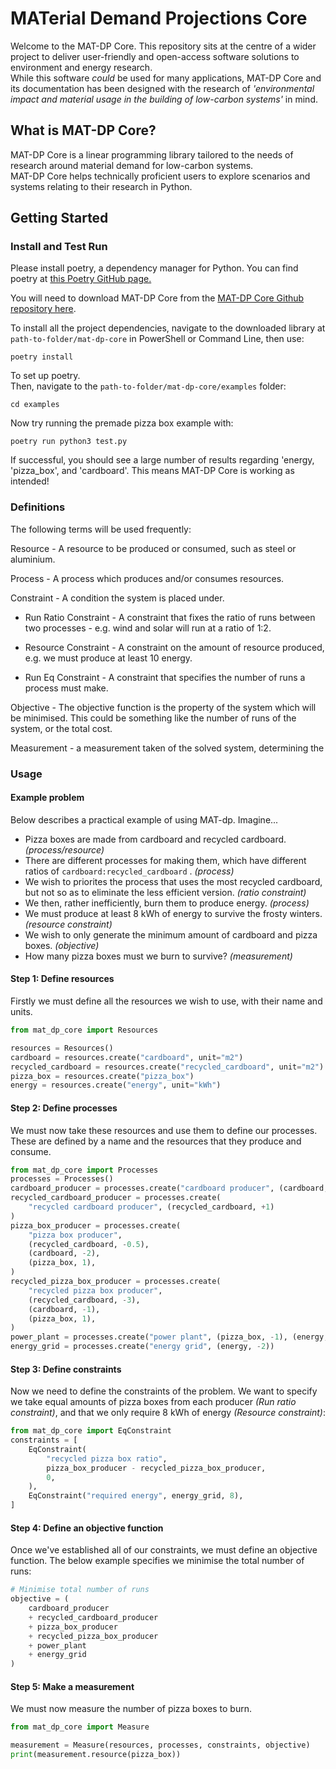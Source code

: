 # MATerial Demand Projections Core

Welcome to the MAT-DP Core. This repository sits at the centre of a wider project to deliver user-friendly and open-access software solutions to environment and energy research.  
While this software *could* be used for many applications, MAT-DP Core and its documentation has been designed with the research of *'environmental impact and material usage in the building of low-carbon systems'* in mind.

## **What is MAT-DP Core?**

MAT-DP Core is a linear programming library tailored to the needs of research around material demand for low-carbon systems.  
MAT-DP Core helps technically proficient users to explore scenarios and systems relating to their research in Python.

## **Getting Started**

### **Install and Test Run**

Please install poetry, a dependency manager for Python. You can find poetry at [this Poetry GitHub page.](https://github.com/python-poetry/poetry)

You will need to download MAT-DP Core from the [MAT-DP Core Github repository here](https://github.com/dreamingspires/mat-dp-core).

To install all the project dependencies, navigate to the downloaded library at `path-to-folder/mat-dp-core` in PowerShell or Command Line, then use:

`poetry install`

To set up poetry.  
Then, navigate to the `path-to-folder/mat-dp-core/examples` folder:

`cd examples`

Now try running the premade pizza box example with:

`poetry run python3 test.py`

If successful, you should see a large number of results regarding 'energy, 'pizza_box', and 'cardboard'. This means MAT-DP Core is working as intended!

### **Definitions**

The following terms will be used frequently:

Resource - A resource to be produced or consumed, such as steel or aluminium.

Process - A process which produces and/or consumes resources.

Constraint - A condition the system is placed under.

* Run Ratio Constraint - A constraint that fixes the ratio of runs between two processes - e.g. wind and solar will run at a ratio of 1:2.

* Resource Constraint - A constraint on the amount of resource produced, e.g. we must produce at least 10 energy.

* Run Eq Constraint - A constraint that specifies the number of runs a process must make.

Objective - The objective function is the property of the system which will be minimised. This could be something like the number of runs of the system, or the total cost.

Measurement - a measurement taken of the solved system, determining the 

### **Usage**

#### **Example problem**

Below describes a practical example of using MAT-dp. Imagine...

* Pizza boxes are made from cardboard and recycled cardboard. *(process/resource)*
* There are different processes for making them, which have different ratios of `cardboard:recycled_cardboard` . *(process)*
* We wish to priorites the process that uses the most recycled cardboard, but not so as to eliminate the less efficient version. *(ratio constraint)*
* We then, rather inefficiently, burn them to produce energy. *(process)*
* We must produce at least 8 kWh of energy to survive the frosty winters. *(resource constraint)*
* We wish to only generate the minimum amount of cardboard and pizza boxes. *(objective)*
* How many pizza boxes must we burn to survive? *(measurement)*

#### **Step 1: Define resources**

Firstly we must define all the resources we wish to use, with their name and units.

```py
from mat_dp_core import Resources

resources = Resources()
cardboard = resources.create("cardboard", unit="m2")
recycled_cardboard = resources.create("recycled_cardboard", unit="m2")
pizza_box = resources.create("pizza_box")
energy = resources.create("energy", unit="kWh")
```

#### **Step 2: Define processes**

We must now take these resources and use them to define our processes. These are defined by a name and the resources that they produce and consume.

```py
from mat_dp_core import Processes
processes = Processes()
cardboard_producer = processes.create("cardboard producer", (cardboard, +1))
recycled_cardboard_producer = processes.create(
    "recycled cardboard producer", (recycled_cardboard, +1)
)
pizza_box_producer = processes.create(
    "pizza box producer",
    (recycled_cardboard, -0.5),
    (cardboard, -2),
    (pizza_box, 1),
)
recycled_pizza_box_producer = processes.create(
    "recycled pizza box producer",
    (recycled_cardboard, -3),
    (cardboard, -1),
    (pizza_box, 1),
)
power_plant = processes.create("power plant", (pizza_box, -1), (energy, 4))
energy_grid = processes.create("energy grid", (energy, -2))
```



#### **Step 3: Define constraints**

Now we need to define the constraints of the problem. We want to specify we take equal amounts of pizza boxes from each producer *(Run ratio constraint)*, and that we only require 8 kWh of energy *(Resource constraint)*:

```py
from mat_dp_core import EqConstraint
constraints = [
    EqConstraint(
        "recycled pizza box ratio",
        pizza_box_producer - recycled_pizza_box_producer,
        0,
    ),
    EqConstraint("required energy", energy_grid, 8),
]
```

#### **Step 4: Define an objective function**

Once we've established all of our constraints, we must define an objective function. The below example specifies we minimise the total number of runs:

```py
# Minimise total number of runs
objective = (
    cardboard_producer
    + recycled_cardboard_producer
    + pizza_box_producer
    + recycled_pizza_box_producer
    + power_plant
    + energy_grid
)
```

#### **Step 5: Make a measurement**

We must now measure the number of pizza boxes to burn.

```py
from mat_dp_core import Measure

measurement = Measure(resources, processes, constraints, objective)
print(measurement.resource(pizza_box))
```
